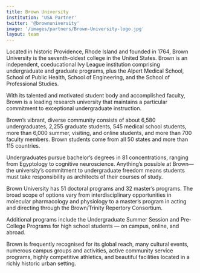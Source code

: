 ```yaml
---
title: Brown University
institution: 'USA Partner'
twitter: '@brownuniversity'
image: '/images/partners/Brown-University-logo.jpg'
layout: team
---
```

Located in historic Providence, Rhode Island and founded in 1764, Brown University is the seventh-oldest college in the United States. Brown is an independent, coeducational Ivy League institution comprising undergraduate and graduate programs, plus the Alpert Medical School, School of Public Health, School of Engineering, and the School of Professional Studies.

With its talented and motivated student body and accomplished faculty, Brown is a leading research university that maintains a particular commitment to exceptional undergraduate instruction.

Brown’s vibrant, diverse community consists of about 6,580 undergraduates, 2,255 graduate students, 545 medical school students, more than 6,000  summer, visiting, and online students, and more than 700 faculty members. Brown students come from all 50 states and more than 115 countries.

Undergraduates pursue bachelor’s degrees in 81 concentrations, ranging from Egyptology to cognitive neuroscience. Anything’s possible at Brown—the university’s commitment to undergraduate freedom means students must take responsibility as architects of their courses of study.

Brown University has 51 doctoral programs and 32 master’s programs. The broad scope of options vary from interdisciplinary opportunities in molecular pharmacology and physiology to a master’s program in acting and directing through the Brown/Trinity Repertory Consortium.

Additional programs include the Undergraduate Summer Session and Pre-College Programs for high school students — on campus, online, and abroad.

Brown is frequently recognised for its global reach, many cultural events, numerous campus groups and activities, active community service programs, highly competitive athletics, and beautiful facilities located in a richly historic urban setting.
